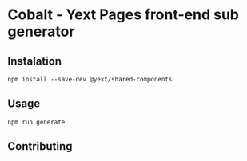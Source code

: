 # Cobalt - Yext Pages front-end sub generator

## Instalation

```
npm install --save-dev @yext/shared-components
```

## Usage

```
npm run generate
```

## Contributing

